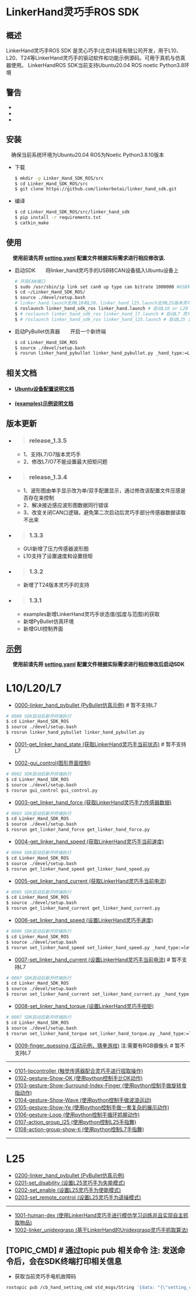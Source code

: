 # LinkerHand灵巧手ROS SDK

## 概述
LinkerHand灵巧手ROS SDK 是灵心巧手(北京)科技有限公司开发，用于L10、L20、T24等LinkerHand灵巧手的驱动软件和功能示例源码。可用于真机与仿真器使用。
LinkerHandROS SDK当前支持Ubuntu20.04 ROS noetic Python3.8环境

## 警告
- 
- 
- 

## 安装
&ensp;&ensp;确保当前系统环境为Ubuntu20.04 ROS为Noetic Python3.8.10版本
- 下载

  ```bash
  $ mkdir -p Linker_Hand_SDK_ROS/src
  $ cd Linker_Hand_SDK_ROS/src
  $ git clone https://github.com/linkerbotai/linker_hand_sdk.git
  ```

- 编译

  ```bash
  $ cd Linker_Hand_SDK_ROS/src/linker_hand_sdk
  $ pip install -r requirements.txt
  $ catkin_make
  ```

## 使用
&ensp;&ensp; __使用前请先将 [setting.yaml](linker_hand_sdk_ros/config/setting.yaml) 配置文件根据实际需求进行相应修改该.__

- 启动SDK&ensp;&ensp;&ensp;&ensp;将linker_hand灵巧手的USB转CAN设备插入Ubuntu设备上
    ```bash
    # 开启CAN端口
    $ sudo /usr/sbin/ip link set can0 up type can bitrate 1000000 #USB转CAN设备蓝色灯常亮状态
    $ cd ~/Linker_Hand_SDK_ROS/
    $ source ./devel/setup.bash
    # linker_hand.launch支持L10和L20，linker_hand_l25.launch支持L25版本灵巧手,linker_hand_l7.launch支持L7版本灵巧手
    $ roslaunch linker_hand_sdk_ros linker_hand.launch # 启动L10 or L20 灵巧手
    $ # roslaunch linker_hand_sdk_ros linker_hand_l7.launch # 启动L7 灵巧手
    $ # roslaunch linker_hand_sdk_ros linker_hand_l25.launch # 启动L25 灵巧手
    ```

- 启动PyBullet仿真器&ensp;&ensp;&ensp;&ensp;开启一个新终端
    ```bash
    $ cd Linker_Hand_SDK_ROS
    $ source ./devel/setup.bash
    $ rosrun linker_hand_pybullet linker_hand_pybullet.py _hand_type:=L20
    ```


## 相关文档
- #### [Ubuntu设备配置说明文档](doc/hardware_settings.md)
- #### [(examples)示例说明文档](examples/README_CN.md)


## 版本更新
- > ### release_1.3.5
  - 1、支持L7/O7版本灵巧手
  - 2、修改L7/O7不能设置最大扭矩问题
  
- > ### release_1.3.4
  - 1、波形图由单手显示改为单/双手配置显示，通过修改该配置文件压感是否存在来控制
  - 2、解决接近感应波形图数据同行错误
  - 3、改变关闭CAN口逻辑，避免第二次启动后灵巧手部分传感器数据读取不出来
  
- > ### 1.3.3
  - GUI新增了压力传感器波形图
  - L10支持了设置速度和设置扭矩
- > ### 1.3.2
  - 新增了T24版本灵巧手的支持

- > ### 1.3.1
  - examples新增LinkerHand灵巧手状态值(弧度与范围)的获取
  - 新增PyBullet仿真环境
  - 新增GUI控制界面


## [示例](examples/)

&ensp;&ensp; __使用前请先将 [setting.yaml](linker_hand_sdk_ros/config/setting.yaml) 配置文件根据实际需求进行相应修改后启动SDK__
# L10/L20/L7

- [0000-linker_hand_pybullet (PyBullet仿真示例)](examples/README_CN.md#0000-PyBullet仿真示例) # 暂不支持L7
```bash
# 0000 SDK启动后新开终端执行
$ cd Linker_Hand_SDK_ROS
$ source ./devel/setup.bash
$ rosrun linker_hand_pybullet linker_hand_pybullet.py
```

- [0001-get_linker_hand_state (获取LinkerHand灵巧手当前状态)](examples/README_CN.md#0001-获取linkerhand灵巧手当前状态状态数值包括范围值与弧度值) # 暂不支持L7

- [0002-gui_control(图形界面控制)](examples/README_CN.md#0002-图形界面控制)
```bash
# 0002 SDK启动后新开终端执行
$ cd Linker_Hand_SDK_ROS
$ source ./devel/setup.bash
$ rosrun gui_control gui_control.py
```
- [0003-get_linker_hand_force (获取LinkerHand灵巧手力传感器数据)](examples/README_CN.md#0003-获取LinkerHand灵巧手力传感器数据)
```bash
# 0003 SDK启动后新开终端执行
$ cd Linker_Hand_SDK_ROS
$ source ./devel/setup.bash
$ rosrun get_linker_hand_force get_linker_hand_force.py
```
- [0004-get_linker_hand_speed (获取LinkerHand灵巧手当前速度)](examples/README_CN.md#0004-获取LinkerHand灵巧手当前速度)
```bash
# 0004 SDK启动后新开终端执行
$ cd Linker_Hand_SDK_ROS
$ source ./devel/setup.bash
$ rosrun get_linker_hand_speed get_linker_hand_speed.py
```
- [0005-get_linker_hand_current (获取LinkerHand灵巧手当前电流)](examples/README_CN.md#0005-获取LinkerHand灵巧手当前电流)
```bash
# 0005 SDK启动后新开终端执行
$ cd Linker_Hand_SDK_ROS
$ source ./devel/setup.bash
$ rosrun get_linker_hand_current get_linker_hand_current.py
```
- [0006-set_linker_hand_speed (设置LinkerHand灵巧手速度)](examples/README_CN.md#0006-设置LinkerHand灵巧手当前速度)
```bash
# 0006 SDK启动后新开终端执行
$ cd Linker_Hand_SDK_ROS
$ source ./devel/setup.bash
$ rosrun set_linker_hand_speed set_linker_hand_speed.py _hand_type:=left _speed:=[180,250,250,250,250] # L7为7个值，其他为5个值
```
- [0007-set_linker_hand_current (设置LinkerHand灵巧手当前电流)](examples/README_CN.md#0007-设置LinkerHand灵巧手当前电流) # 暂不支持L7
```bash
# 0007 SDK启动后新开终端执行
$ cd Linker_Hand_SDK_ROS
$ source ./devel/setup.bash
$ rosrun set_linker_hand_current set_linker_hand_current.py _hand_type:=left _current:=42 #暂不支持L7
```
- [0008-set_linker_hand_torque (设置LinkerHand灵巧手扭矩)](examples/README_CN.md#0008-设置LinkerHand灵巧手扭矩)
```bash
# 0007 SDK启动后新开终端执行
$ cd Linker_Hand_SDK_ROS
$ source ./devel/setup.bash
$ rosrun set_linker_hand_torque set_linker_hand_torque.py _hand_type:=left _torque:=[180,250,250,250,250] # L7为7个值，其他为5个值
```
- [0009-finger_guessing (互动示例，猜拳游戏)](examples/README_CN.md#0009-互动示例，猜拳游戏) 注:需要有RGB摄像头 # 暂不支持L7
---
- [0101-lipcontroller (触觉传感器配合灵巧手进行捏取操作)](examples/README_CN.md#0101-触觉传感器配合灵巧手进行捏取操作)
- [0102-gesture-Show-OK (使用python控制手比OK动作)](examples/README_CN.md#0102-使用python控制手比OK动作)
- [0103-gesture-Show-Surround-Index-Finger (使用python控制手做旋转食指动作)](examples/README_CN.md#0103-使用python控制手做旋转食指动作)
- [0104-gesture-Show-Wave (使用python控制手做波浪运动)](examples/README_CN.md#0104-使用python控制手做波浪运动)
- [0105-gesture-Show-Ye (使用python控制手做一套复杂的展示动作)](examples/README_CN.md#0105-使用python控制手做一套复杂的展示动作)
- [0106-gesture-Loop (使用python控制手循环抓握动作)](examples/README_CN.md#0106-使用python控制手循环抓握动作)
- [0107-action_group_l25 (使用python控制L25手指舞)](examples/README_CN.md#0107-使用python控制L25手指舞)
- [0108-action-group-show-ti (使用python控制L7手指舞)](examples/README_CN.md#0107-使用python控制L7手指舞)
---
# L25
- [0200-linker_hand_pybullet (PyBullet仿真示例)](examples/README_CN.md#0000-PyBullet仿真示例)
- [0201-set_disability (设置L25灵巧手为失能模式)](examples/README_CN.md#0201-设置L25灵巧手为失能模式)
- [0202-set_enable (设置L25灵巧手为使能模式)](examples/README_CN.md#0202-设置L25灵巧手为使能模式)
- [0203-set_remote_control (设置L25灵巧手为遥操模式)](examples/README_CN.md#0203-设置L25灵巧手为遥操模式)

---
- [1001-human-dex (使用LinkerHand灵巧手进行模仿学习训练并且实现自主抓取物品)](https://github.com/linkerbotai/human-dex)
- [1002-linker_unidexgrasp (基于LinkerHand的Unidexgrasp灵巧手抓取算法)](https://github.com/linkerbotai/linker_unidexgrasp)

## [TOPIC_CMD] # 通过topic pub 相关命令 注: 发送命令后，会在SDK终端打印相关信息
- 获取当前灵巧手电机故障码
```bash
rostopic pub /cb_hand_setting_cmd std_msgs/String '{data: "{\"setting_cmd\":\"get_faults\",\"params\":{\"hand_type\":\"left\"}}"}'
```